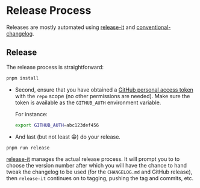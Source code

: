 # Release Process

Releases are mostly automated using
[release-it](https://github.com/release-it/release-it/) and
[conventional-changelog](https://github.com/release-it/conventional-changelog).

## Release

The release process is straightforward:

```sh
pnpm install
```

- Second, ensure that you have obtained a
  [GitHub personal access token][generate-token] with the `repo` scope (no
  other permissions are needed). Make sure the token is available as the
  `GITHUB_AUTH` environment variable.

  For instance:

  ```bash
  export GITHUB_AUTH=abc123def456
  ```

[generate-token]: https://github.com/settings/tokens/new?scopes=repo&description=GITHUB_AUTH+env+variable

- And last (but not least 😁) do your release.

```sh
pnpm run release
```

[release-it](https://github.com/release-it/release-it/) manages the actual
release process. It will prompt you to to choose the version number after which
you will have the chance to hand tweak the changelog to be used (for the
`CHANGELOG.md` and GitHub release), then `release-it` continues on to tagging,
pushing the tag and commits, etc.
